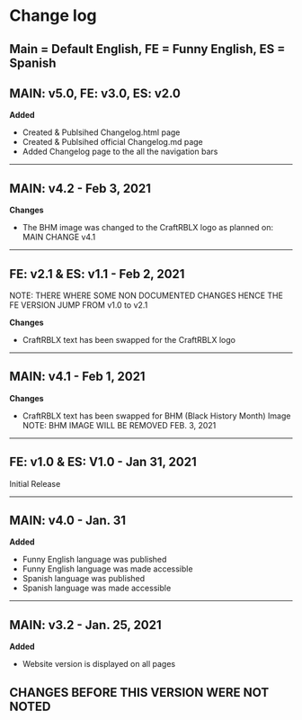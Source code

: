 # Change log
## Main = Default English, FE = Funny English, ES = Spanish

## MAIN: v5.0, FE: v3.0, ES: v2.0

**Added**
- Created & Publsihed Changelog.html page
- Created & Publsihed official Changelog.md page
- Added Changelog page to the all the navigation bars

---

## MAIN: v4.2 - Feb 3, 2021

**Changes**
- The BHM image was changed to the CraftRBLX logo as planned on: MAIN CHANGE v4.1

---

## FE: v2.1 & ES: v1.1 - Feb 2, 2021 
NOTE: THERE WHERE SOME NON DOCUMENTED CHANGES HENCE THE FE VERSION JUMP FROM v1.0 to v2.1

**Changes**
- CraftRBLX text has been swapped for the CraftRBLX logo

---

## MAIN: v4.1 - Feb 1, 2021

**Changes**
- CraftRBLX text has been swapped for BHM (Black History Month) Image NOTE: BHM IMAGE WILL BE REMOVED FEB. 3, 2021

---

## FE: v1.0 & ES: V1.0 - Jan 31, 2021

Initial Release

---

## MAIN: v4.0 - Jan. 31

**Added**
- Funny English language was published 
- Funny English language was made accessible
- Spanish language was published 
- Spanish language was made accessible

---

## MAIN: v3.2 - Jan. 25, 2021

**Added**
- Website version is displayed on all pages

## CHANGES BEFORE THIS VERSION WERE NOT NOTED

